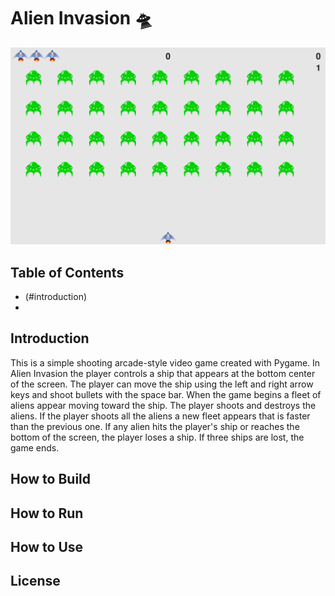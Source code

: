 # Alien Invasion 🛸

![Alien Invasion](readme_images/capture.PNG)

## Table of Contents
- (#introduction)
- 
## Introduction
This is a simple shooting arcade-style video game created with Pygame. In Alien Invasion the player controls a ship that appears at the bottom center of the screen. The player can move the ship using the left and right arrow keys and shoot bullets with the space bar. When  the game begins a fleet of aliens appear moving toward the ship. The player shoots and destroys the aliens. If the player shoots all the aliens a new fleet appears that is faster than the previous one. If any alien hits the player's ship or reaches the bottom of the screen, the player loses a ship. If three ships are lost, the game ends.

## How to Build

## How to Run

## How to Use

## License


